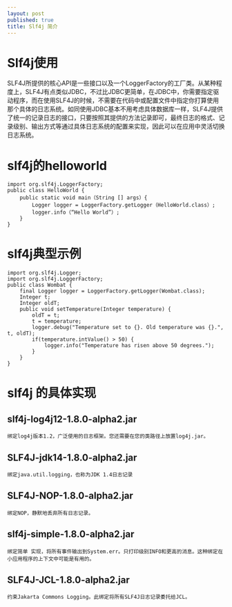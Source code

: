 ```yaml
---
layout: post
published: true
title: Slf4j 简介
---
```

# Slf4j使用

SLF4J所提供的核心API是一些接口以及一个LoggerFactory的工厂类。从某种程度上，SLF4J有点类似JDBC，不过比JDBC更简单，在JDBC中，你需要指定驱动程序，而在使用SLF4J的时候，不需要在代码中或配置文件中指定你打算使用那个具体的日志系统。如同使用JDBC基本不用考虑具体数据库一样，SLF4J提供了统一的记录日志的接口，只要按照其提供的方法记录即可，最终日志的格式、记录级别、输出方式等通过具体日志系统的配置来实现，因此可以在应用中灵活切换日志系统。

# slf4j的helloworld

	import org.slf4j.LoggerFactory;
	public class HelloWorld {
  		public static void main（String [] args）{
    		Logger logger = LoggerFactory.getLogger（HelloWorld.class）;
    		logger.info（“Hello World”）;
  		}
	}

# slf4j典型示例

	import org.slf4j.Logger;
	import org.slf4j.LoggerFactory;
	public class Wombat {
        final Logger logger = LoggerFactory.getLogger(Wombat.class);
   		Integer t;
   		Integer oldT;
   		public void setTemperature(Integer temperature) {
     		oldT = t;        
     		t = temperature;
     		logger.debug("Temperature set to {}. Old temperature was {}.", t, oldT);
     		if(temperature.intValue() > 50) {
       			logger.info("Temperature has risen above 50 degrees.");
     		}
   		}
 	} 
# slf4j 的具体实现

## slf4j-log4j12-1.8.0-alpha2.jar

	绑定log4j版本1.2，广泛使用的日志框架。您还需要在您的类路径上放置log4j.jar。
## SLF4J-jdk14-1.8.0-alpha2.jar

	绑定java.util.logging，也称为JDK 1.4日志记录
## SLF4J-NOP-1.8.0-alpha2.jar

	绑定NOP，静默地丢弃所有日志记录。
## slf4j-simple-1.8.0-alpha2.jar

	绑定简单 实现，将所有事件输出到System.err。只打印级别INFO和更高的消息。这种绑定在小应用程序的上下文中可能是有用的。
## SLF4J-JCL-1.8.0-alpha2.jar

	约束Jakarta Commons Logging。此绑定将所有SLF4J日志记录委托给JCL。

